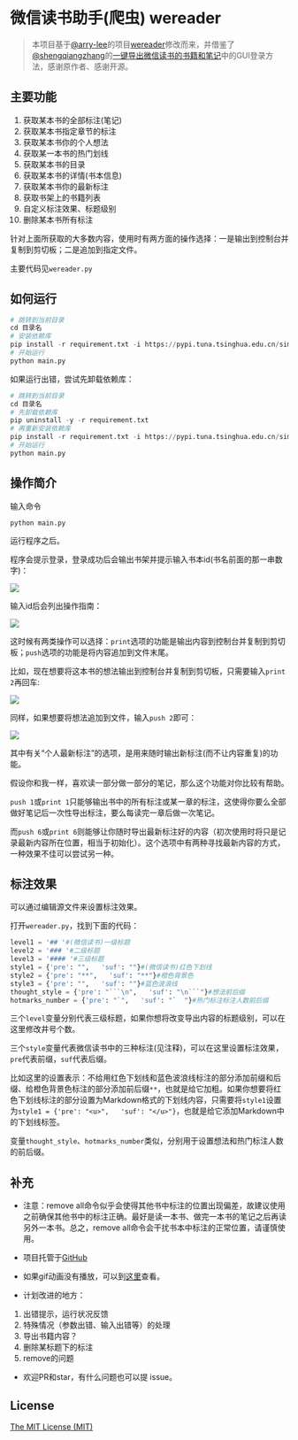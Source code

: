 # 微信读书助手(爬虫) wereader

> 本项目基于[@arry-lee](https://github.com/arry-lee)的项目[wereader](https://github.com/arry-lee/wereader/issues/20)修改而来，并借鉴了[@shengqiangzhang](https://github.com/shengqiangzhang)的[一键导出微信读书的书籍和笔记](https://github.com/shengqiangzhang/examples-of-web-crawlers/tree/master/12.一键导出微信读书的书籍和笔记)中的GUI登录方法，感谢原作者、感谢开源。

## 主要功能

1. 获取某本书的全部标注(笔记)
2. 获取某本书指定章节的标注
3. 获取某本书你的个人想法
4. 获取某一本书的热门划线
5. 获取某本书的目录
6. 获取某本书的详情(书本信息)
7. 获取某本书你的最新标注
8. 获取书架上的书籍列表
9. 自定义标注效果、标题级别
10. 删除某本书所有标注

针对上面所获取的大多数内容，使用时有两方面的操作选择：一是输出到控制台并复制到剪切板；二是追加到指定文件。

主要代码见`wereader.py`

## 如何运行

```python
# 跳转到当前目录
cd 目录名
# 安装依赖库
pip install -r requirement.txt -i https://pypi.tuna.tsinghua.edu.cn/simple
# 开始运行
python main.py
```

如果运行出错，尝试先卸载依赖库：

```python
# 跳转到当前目录
cd 目录名
# 先卸载依赖库
pip uninstall -y -r requirement.txt
# 再重新安装依赖库
pip install -r requirement.txt -i https://pypi.tuna.tsinghua.edu.cn/simple
# 开始运行
python main.py
```

## 操作简介

输入命令

```
python main.py
```

运行程序之后。

程序会提示登录，登录成功后会输出书架并提示输入书本id(书名前面的那一串数字)：

![](https://img2020.cnblogs.com/blog/1934175/202005/1934175-20200511212839422-1766996009.gif)

输入id后会列出操作指南：

![](https://img2020.cnblogs.com/blog/1934175/202005/1934175-20200511212905982-1293929952.png)

这时候有两类操作可以选择：`print`选项的功能是输出内容到控制台并复制到剪切板；`push`选项的功能是将内容追加到文件末尾。

比如，现在想要将这本书的想法输出到控制台并复制到剪切板，只需要输入`print 2`再回车:

![](https://img2020.cnblogs.com/blog/1934175/202005/1934175-20200511212918007-526172681.gif)

同样，如果想要将想法追加到文件，输入`push 2`即可：

![](https://img2020.cnblogs.com/blog/1934175/202005/1934175-20200511212927327-461054829.gif)

其中有关“个人最新标注”的选项，是用来随时输出新标注(而不让内容重复)的功能。

假设你和我一样，喜欢读一部分做一部分的笔记，那么这个功能对你比较有帮助。

`push 1`或`print 1`只能够输出书中的所有标注或某一章的标注，这使得你要么全部做好笔记后一次性导出标注，要么每读完一章后做一次笔记。

而`push 6`或`print 6`则能够让你随时导出最新标注好的内容（初次使用时将只是记录最新内容所在位置，相当于初始化）。这个选项中有两种寻找最新内容的方式，一种效果不佳可以尝试另一种。

## 标注效果

可以通过编辑源文件来设置标注效果。

打开`wereader.py`，找到下面的代码：

```python
level1 = '## '#(微信读书)一级标题
level2 = '### '#二级标题
level3 = '#### '#三级标题
style1 = {'pre': "",   'suf': ""}#(微信读书)红色下划线
style2 = {'pre': "**",   'suf': "**"}#橙色背景色
style3 = {'pre': "",   'suf': ""}#蓝色波浪线
thought_style = {'pre': "```\n",   'suf': "\n```"}#想法前后缀
hotmarks_number = {'pre': "`",   'suf': "`  "}#热门标注标注人数前后缀
```

三个`level`变量分别代表三级标题，如果你想将改变导出内容的标题级别，可以在这里修改井号个数。

三个`style`变量代表微信读书中的三种标注(见注释)，可以在这里设置标注效果，`pre`代表前缀，`suf`代表后缀。

比如这里的设置表示：不给用红色下划线和蓝色波浪线标注的部分添加前缀和后缀、给橙色背景色标注的部分添加前后缀`**`，也就是给它加粗。如果你想要将红色下划线标注的部分设置为Markdown格式的下划线内容，只需要将`style1`设置为`style1 = {'pre': "<u>",   'suf': "</u>"}`，也就是给它添加Markdown中的下划线标签。

变量`thought_style`、`hotmarks_number`类似，分别用于设置想法和热门标注人数的前后缀。

## 补充

- 注意：remove all命令似乎会使得其他书中标注的位置出现偏差，故建议使用之前确保其他书中的标注正确。最好是读一本书、做完一本书的笔记之后再读另外一本书。总之，remove all命令会干扰书本中标注的正常位置，请谨慎使用。

- 项目托管于[GitHub](https://github.com/liuhao326/pythontools/tree/master/wereader)

- 如果gif动画没有播放，可以到[这里](https://www.cnblogs.com/Higurashi-kagome/p/12872060.html)查看。

- 计划改进的地方：

1. 出错提示，运行状况反馈
2. 特殊情况（参数出错、输入出错等）的处理
3. 导出书籍内容？
4. 删除某标题下的标注
5. remove的问题

- 欢迎PR和star，有什么问题也可以提 issue。

## License

[The MIT License (MIT)](http://opensource.org/licenses/MIT)

